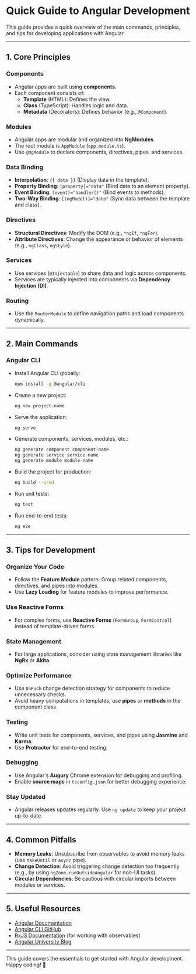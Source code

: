 # Quick Guide to Angular Development

This guide provides a quick overview of the main commands, principles, and tips for developing applications with Angular.

---

## **1. Core Principles**

### **Components**
- Angular apps are built using **components**.
- Each component consists of:
  - **Template** (HTML): Defines the view.
  - **Class** (TypeScript): Handles logic and data.
  - **Metadata** (Decorators): Defines behavior (e.g., `@Component`).

### **Modules**
- Angular apps are modular and organized into **NgModules**.
- The root module is `AppModule` (`app.module.ts`).
- Use `@NgModule` to declare components, directives, pipes, and services.

### **Data Binding**
- **Interpolation**: `{{ data }}` (Display data in the template).
- **Property Binding**: `[property]="data"` (Bind data to an element property).
- **Event Binding**: `(event)="handler()"` (Bind events to methods).
- **Two-Way Binding**: `[(ngModel)]="data"` (Sync data between the template and class).

### **Directives**
- **Structural Directives**: Modify the DOM (e.g., `*ngIf`, `*ngFor`).
- **Attribute Directives**: Change the appearance or behavior of elements (e.g., `ngClass`, `ngStyle`).

### **Services**
- Use services (`@Injectable`) to share data and logic across components.
- Services are typically injected into components via **Dependency Injection (DI)**.

### **Routing**
- Use the `RouterModule` to define navigation paths and load components dynamically.

---

## **2. Main Commands**

### **Angular CLI**
- Install Angular CLI globally:
  ```bash
  npm install -g @angular/cli
  ```
- Create a new project:
  ```bash
  ng new project-name
  ```
- Serve the application:
  ```bash
  ng serve
  ```
- Generate components, services, modules, etc.:
  ```bash
  ng generate component component-name
  ng generate service service-name
  ng generate module module-name
  ```
- Build the project for production:
  ```bash
  ng build --prod
  ```
- Run unit tests:
  ```bash
  ng test
  ```
- Run end-to-end tests:
  ```bash
  ng e2e
  ```

---

## **3. Tips for Development**

### **Organize Your Code**
- Follow the **Feature Module** pattern: Group related components, directives, and pipes into modules.
- Use **Lazy Loading** for feature modules to improve performance.

### **Use Reactive Forms**
- For complex forms, use **Reactive Forms** (`FormGroup`, `FormControl`) instead of template-driven forms.

### **State Management**
- For large applications, consider using state management libraries like **NgRx** or **Akita**.

### **Optimize Performance**
- Use `OnPush` change detection strategy for components to reduce unnecessary checks.
- Avoid heavy computations in templates; use **pipes** or **methods** in the component class.

### **Testing**
- Write unit tests for components, services, and pipes using **Jasmine** and **Karma**.
- Use **Protractor** for end-to-end testing.

### **Debugging**
- Use Angular's **Augury** Chrome extension for debugging and profiling.
- Enable **source maps** in `tsconfig.json` for better debugging experience.

### **Stay Updated**
- Angular releases updates regularly. Use `ng update` to keep your project up-to-date.

---

## **4. Common Pitfalls**

- **Memory Leaks**: Unsubscribe from observables to avoid memory leaks (use `takeUntil` or `async` pipe).
- **Change Detection**: Avoid triggering change detection too frequently (e.g., by using `ngZone.runOutsideAngular` for non-UI tasks).
- **Circular Dependencies**: Be cautious with circular imports between modules or services.

---

## **5. Useful Resources**

- [Angular Documentation](https://angular.io/docs)
- [Angular CLI GitHub](https://github.com/angular/angular-cli)
- [RxJS Documentation](https://rxjs.dev/) (for working with observables)
- [Angular University Blog](https://blog.angular-university.io/)

---

This guide covers the essentials to get started with Angular development. Happy coding! 🚀